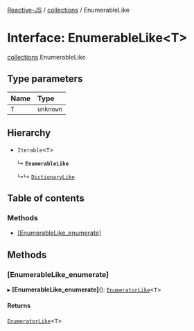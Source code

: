[Reactive-JS](../README.md) / [collections](../modules/collections.md) / EnumerableLike

# Interface: EnumerableLike<T\>

[collections](../modules/collections.md).EnumerableLike

## Type parameters

| Name | Type |
| :------ | :------ |
| `T` | `unknown` |

## Hierarchy

- `Iterable`<`T`\>

  ↳ **`EnumerableLike`**

  ↳↳ [`DictionaryLike`](collections.DictionaryLike.md)

## Table of contents

### Methods

- [[EnumerableLike\_enumerate]](collections.EnumerableLike.md#[enumerablelike_enumerate])

## Methods

### [EnumerableLike\_enumerate]

▸ **[EnumerableLike_enumerate]**(): [`EnumeratorLike`](collections.EnumeratorLike.md)<`T`\>

#### Returns

[`EnumeratorLike`](collections.EnumeratorLike.md)<`T`\>
